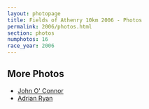 ```yaml
---
layout: photopage
title: Fields of Athenry 10km 2006 - Photos
permalink: 2006/photos.html
section: photos
numphotos: 16
race_year: 2006
---
```

## More Photos
* [John O' Connor](http://www.athenryac.com/photos/200612-fields-athenry-10km-john-o-connor)
* [Adrian Ryan](http://www.athenryac.com/photos/200612-fields-athenry-10km-adrian-ryan)
